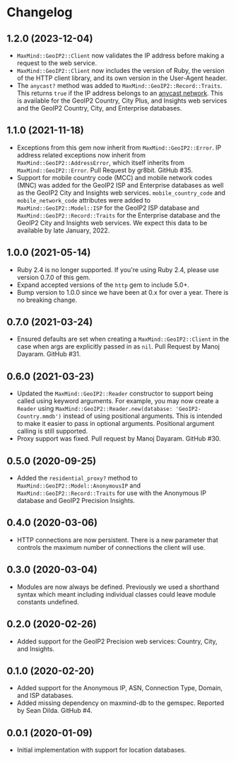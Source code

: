 # Changelog

## 1.2.0 (2023-12-04)

* `MaxMind::GeoIP2::Client` now validates the IP address before making a
  request to the web service.
* `MaxMind::GeoIP2::Client` now includes the version of Ruby, the version
  of the HTTP client library, and its own version in the User-Agent header.
* The `anycast?` method was added to `MaxMind::GeoIP2::Record::Traits`.
  This returns `true` if the IP address belongs to an [anycast
  network](https://en.wikipedia.org/wiki/Anycast). This is available for
  the GeoIP2 Country, City Plus, and Insights web services and the GeoIP2
  Country, City, and Enterprise databases.

## 1.1.0 (2021-11-18)

* Exceptions from this gem now inherit from `MaxMind::GeoIP2::Error`. IP
  address related exceptions now inherit from
  `MaxMind::GeoIP2::AddressError`, which itself inherits from
  `MaxMind::GeoIP2::Error`. Pull Request by gr8bit. GitHub #35.
* Support for mobile country code (MCC) and mobile network codes (MNC) was
  added for the GeoIP2 ISP and Enterprise databases as well as the GeoIP2
  City and Insights web services. `mobile_country_code` and
  `mobile_network_code` attributes were added to
  `MaxMind::GeoIP2::Model::ISP` for the GeoIP2 ISP database and
  `MaxMind::GeoIP2::Record::Traits` for the Enterprise database and the
  GeoIP2 City and Insights web services. We expect this data to be
  available by late January, 2022.

## 1.0.0 (2021-05-14)

* Ruby 2.4 is no longer supported. If you're using Ruby 2.4, please use
  version 0.7.0 of this gem.
* Expand accepted versions of the `http` gem to include 5.0+.
* Bump version to 1.0.0 since we have been at 0.x for over a year. There is
  no breaking change.

## 0.7.0 (2021-03-24)

* Ensured defaults are set when creating a `MaxMind::GeoIP2::Client` in the
  case when args are explicitly passed in as `nil`. Pull Request by Manoj
  Dayaram. GitHub #31.

## 0.6.0 (2021-03-23)

* Updated the `MaxMind::GeoIP2::Reader` constructor to support being called
  using keyword arguments. For example, you may now create a `Reader` using
  `MaxMind::GeoIP2::Reader.new(database: 'GeoIP2-Country.mmdb')` instead of
  using positional arguments. This is intended to make it easier to pass in
  optional arguments. Positional argument calling is still supported.
* Proxy support was fixed. Pull request by Manoj Dayaram. GitHub #30.

## 0.5.0 (2020-09-25)

* Added the `residential_proxy?` method to
  `MaxMind::GeoIP2::Model::AnonymousIP` and
  `MaxMind::GeoIP2::Record::Traits` for use with the Anonymous IP database
  and GeoIP2 Precision Insights.

## 0.4.0 (2020-03-06)

* HTTP connections are now persistent. There is a new parameter that
  controls the maximum number of connections the client will use.

## 0.3.0 (2020-03-04)

* Modules are now always be defined. Previously we used a shorthand syntax
  which meant including individual classes could leave module constants
  undefined.

## 0.2.0 (2020-02-26)

* Added support for the GeoIP2 Precision web services: Country, City, and
  Insights.

## 0.1.0 (2020-02-20)

* Added support for the Anonymous IP, ASN, Connection Type, Domain, and ISP
  databases.
* Added missing dependency on maxmind-db to the gemspec. Reported by Sean
  Dilda. GitHub #4.

## 0.0.1 (2020-01-09)

* Initial implementation with support for location databases.
